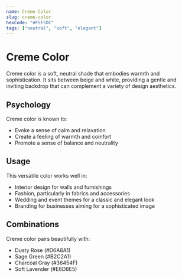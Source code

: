```yaml
---
name: Creme Color  
slug: creme-color  
hexCode: "#F5F5DC"  
tags: ["neutral", "soft", "elegant"]  
---
```


# Creme Color

Creme color is a soft, neutral shade that embodies warmth and sophistication. It sits between beige and white, providing a gentle and inviting backdrop that can complement a variety of design aesthetics.

## Psychology

Creme color is known to:
- Evoke a sense of calm and relaxation
- Create a feeling of warmth and comfort
- Promote a sense of balance and neutrality

## Usage

This versatile color works well in:
- Interior design for walls and furnishings
- Fashion, particularly in fabrics and accessories
- Wedding and event themes for a classic and elegant look
- Branding for businesses aiming for a sophisticated image

## Combinations

Creme color pairs beautifully with:
- Dusty Rose (#D6A8A1)
- Sage Green (#B2C2A1)
- Charcoal Gray (#36454F)
- Soft Lavender (#E6D8E5)